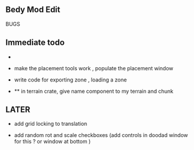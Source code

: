 

## Bedy Mod Edit 




BUGS


## Immediate todo 
  - 
- make the placement tools work , populate the placement window 
- write code for exporting zone , loading a zone 

 


- ** in terrain crate, give name component to my terrain and chunk 




## LATER 
- add grid locking to translation

- add random rot and scale checkboxes (add controls in doodad window for this ?  or window at bottom )